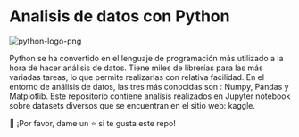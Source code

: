 # Analisis de datos con Python

![python-logo-png](https://user-images.githubusercontent.com/86261762/197586003-5e3dfb46-479a-4816-ab3b-a8665d5bfdfb.png)

Python se ha convertido en el lenguaje de programación más utilizado a la hora de hacer análisis de datos. Tiene miles de librerías para las más variadas tareas, lo que permite realizarlas con relativa facilidad. En el entorno de análisis de datos, las tres más conocidas son : Numpy, Pandas y Matplotlib.
Este repositorio contiene analisis realizados en Jupyter notebook sobre datasets diversos que se encuentran en el sitio web: kaggle. 

👏 ¡Por favor, dame un ⭐️ si te gusta este repo!
